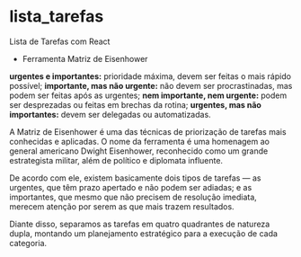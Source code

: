 # lista_tarefas
 Lista de Tarefas com React

 - Ferramenta Matriz de Eisenhower

**urgentes e importantes:** prioridade máxima, devem ser feitas o mais rápido possível;
**importante, mas não urgente:** não devem ser procrastinadas, mas podem ser feitas após as urgentes;
**nem importante, nem urgente:** podem ser desprezadas ou feitas em brechas da rotina;
**urgentes, mas não importantes:** devem ser delegadas ou automatizadas.


A Matriz de Eisenhower é uma das técnicas de priorização de tarefas mais conhecidas e aplicadas. O nome da ferramenta é uma homenagem ao general americano Dwight Eisenhower, reconhecido como um grande estrategista militar, além de político e diplomata influente.

De acordo com ele, existem basicamente dois tipos de tarefas — as urgentes, que têm prazo apertado e não podem ser adiadas; e as importantes, que mesmo que não precisem de resolução imediata, merecem atenção por serem as que mais trazem resultados.

Diante disso, separamos as tarefas em quatro quadrantes de natureza dupla, montando um planejamento estratégico para a execução de cada categoria.

